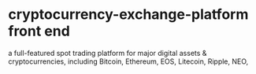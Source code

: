 # cryptocurrency-exchange-platform  front end 
a full-featured spot trading platform for major digital assets &amp; cryptocurrencies, including Bitcoin, Ethereum, EOS, Litecoin, Ripple, NEO, 
